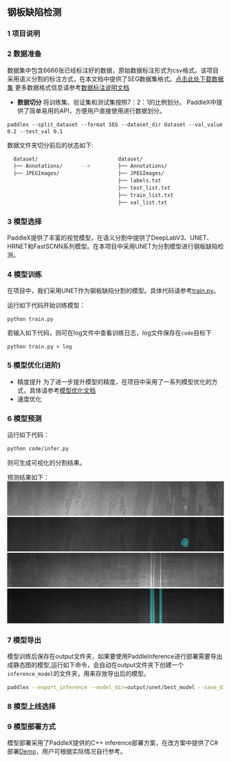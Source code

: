 ## 钢板缺陷检测
### 1 项目说明


### 2 数据准备
数据集中包含6666张已经标注好的数据，原始数据标注形式为csv格式。该项目采用语义分割的标注方式，在本文档中提供了SEG数据集格式。[点击此处下载数据集]()
更多数据格式信息请参考[数据标注说明文档](https://paddlex.readthedocs.io/zh_CN/release-1.3/data/annotation/index.html)

* **数据切分**
将训练集、验证集和测试集按照7：2：1的比例划分。 PaddleX中提供了简单易用的API，方便用户直接使用进行数据划分。
``` shell
paddlex --split_dataset --format SEG --dataset_dir dataset --val_value 0.2 --test_val 0.1
```

数据文件夹切分前后的状态如下:

```bash
  dataset/                          dataset/
  ├── Annotations/      -->         ├── Annotations/
  ├── JPEGImages/                   ├── JPEGImages/
                                    ├── labels.txt
                                    ├── test_list.txt
                                    ├── train_list.txt
                                    ├── val_list.txt
  ```


### 3 模型选择
PaddleX提供了丰富的视觉模型，在语义分割中提供了DeepLabV3、UNET、HRNET和FastSCNN系列模型。在本项目中采用UNET为分割模型进行钢板缺陷检测。

### 4 模型训练
在项目中，我们采用UNET作为钢板缺陷分割的模型。具体代码请参考[train.py](./train.py)。

运行如下代码开始训练模型：


``` shell
python train.py
```

若输入如下代码，则可在log文件中查看训练日志，log文件保存在`code`目标下
``` shell
python train.py > log
```

### 5 模型优化(进阶)
* 精度提升
  为了进一步提升模型的精度，在项目中采用了一系列模型优化的方式，具体请参考[模型优化文档](./accuracy_improvement.md)
* 速度优化


### 6 模型预测

运行如下代码：
``` bash
python code/infer.py
```
则可生成可视化的分割结果。

预测结果如下：
![](https://github.com/txyugood/paddlex_steel_defect_seg/blob/master/images/4e8e7a28c.jpg)
![](https://github.com/txyugood/paddlex_steel_defect_seg/blob/master/images/visualize_4e8e7a28c.jpg)
![](https://github.com/txyugood/paddlex_steel_defect_seg/blob/master/images/9d34d1ed3.jpg)
![](https://github.com/txyugood/paddlex_steel_defect_seg/blob/master/images/visualize_9d34d1ed3.jpg)

### 7 模型导出
模型训练后保存在output文件夹，如果要使用PaddleInference进行部署需要导出成静态图的模型,运行如下命令，会自动在output文件夹下创建一个`inference_model`的文件夹，用来存放导出后的模型。

``` bash
paddlex --export_inference --model_dir=output/unet/best_model --save_dir=output/inference_model 
```

### 8 模型上线选择


### 9 模型部署方式
模型部署采用了PaddleX提供的C++ inference部署方案，在改方案中提供了C#部署[Demo](https://github.com/PaddlePaddle/PaddleX/tree/develop/examples/C%23_deploy)，用户可根据实际情况自行参考。


